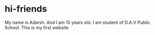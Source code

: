 # hi-friends
My name is Adarsh. And I am 15 years old. I am student of D.A.V Public School. This is my first website
